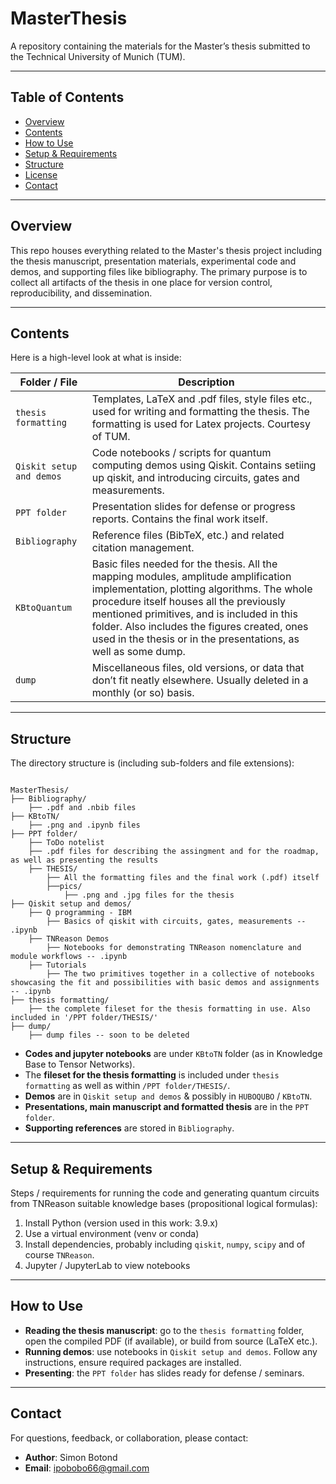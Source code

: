 # MasterThesis

A repository containing the materials for the Master’s thesis submitted to the Technical University of Munich (TUM).

---

## Table of Contents

- [Overview](#overview)  
- [Contents](#contents)  
- [How to Use](#how-to-use)  
- [Setup & Requirements](#setup--requirements)  
- [Structure](#structure)  
- [License](#license)  
- [Contact](#contact)  

---

## Overview

This repo houses everything related to the Master's thesis project including the thesis manuscript, presentation materials, experimental code and demos, and supporting files like bibliography. The primary purpose is to collect all artifacts of the thesis in one place for version control, reproducibility, and dissemination.

---

## Contents

Here is a high-level look at what is inside:

| Folder / File | Description |
|---------------|-------------|
| `thesis formatting` | Templates, LaTeX and .pdf files, style files etc., used for writing and formatting the thesis. The formatting is used for Latex projects. Courtesy of TUM. |
| `Qiskit setup and demos` | Code notebooks / scripts for quantum computing demos using Qiskit. Contains setiing up qiskit, and introducing circuits, gates and measurements. |
| `PPT folder` | Presentation slides for defense or progress reports. Contains the final work itself. |
| `Bibliography` | Reference files (BibTeX, etc.) and related citation management. |
| `KBtoQuantum` | Basic files needed for the thesis. All the mapping modules, amplitude amplification implementation, plotting algorithms. The whole procedure itself houses all the previously mentioned primitives, and is included in this folder. Also includes the figures created, ones used in the thesis or in the presentations, as well as some dump. |
| `dump` | Miscellaneous files, old versions, or data that don’t fit neatly elsewhere. Usually deleted in a monthly (or so) basis. |

---

## Structure

The directory structure is (including sub-folders and file extensions):

```

MasterThesis/
├── Bibliography/
    ├── .pdf and .nbib files
├── KBtoTN/
    ├── .png and .ipynb files
├── PPT folder/
    ├── ToDo notelist
    ├── .pdf files for describing the assingment and for the roadmap, as well as presenting the results
    ├── THESIS/
        ├── All the formatting files and the final work (.pdf) itself
        ├──pics/
            ├── .png and .jpg files for the thesis
├── Qiskit setup and demos/
    ├── Q programming - IBM
        ├── Basics of qiskit with circuits, gates, measurements -- .ipynb
    ├── TNReason Demos
        ├── Notebooks for demonstrating TNReason nomenclature and module workflows -- .ipynb
    ├── Tutorials
        ├── The two primitives together in a collective of notebooks showcasing the fit and possibilities with basic demos and assignments -- .ipynb
├── thesis formatting/
    ├── the complete fileset for the thesis formatting in use. Also included in '/PPT folder/THESIS/'
├── dump/
    ├── dump files -- soon to be deleted

```

- **Codes and jupyter notebooks** are under `KBtoTN` folder (as in Knowledge Base to Tensor Networks).
- The **fileset for the thesis formatting** is included under `thesis formatting` as well as within `/PPT folder/THESIS/`.  
- **Demos** are in `Qiskit setup and demos` & possibly in `HUBOQUBO` / `KBtoTN`.  
- **Presentations, main manuscript and formatted thesis** are in the `PPT folder`.  
- **Supporting references** are stored in `Bibliography`.  

---

## Setup & Requirements

Steps / requirements for running the code and generating quantum circuits from TNReason suitable knowledge bases (propositional logical formulas):

1. Install Python (version used in this work: 3.9.x)  
2. Use a virtual environment (venv or conda)  
3. Install dependencies, probably including `qiskit`, `numpy`, `scipy` and of course `TNReason`.  
4. Jupyter / JupyterLab to view notebooks  


---

## How to Use

- **Reading the thesis manuscript**: go to the `thesis formatting` folder, open the compiled PDF (if available), or build from source (LaTeX etc.).  
- **Running demos**: use notebooks in `Qiskit setup and demos`. Follow any instructions, ensure required packages are installed.  
- **Presenting**: the `PPT folder` has slides ready for defense / seminars.  

---


## Contact

For questions, feedback, or collaboration, please contact:

- **Author**: Simon Botond 
- **Email**: ipobobo66@gmail.com

